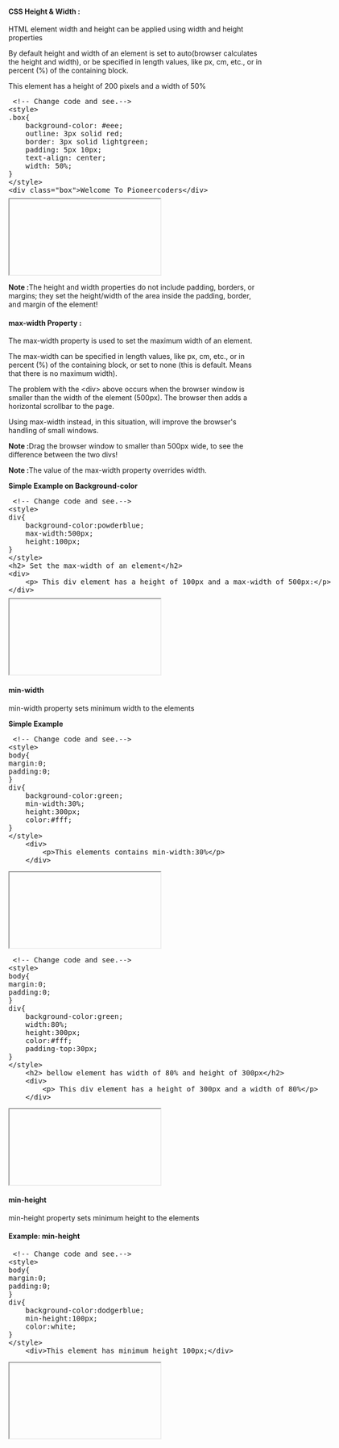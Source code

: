 <h4 >CSS Height & Width :</h4>
<p>HTML element width and height can be applied using width and height properties</p>
<p>By default height and width of an element is set to auto(browser calculates the height and width), or be specified in length values, like px, cm, etc., or in percent (%) of the containing block.</p>
<p>This element has a height of 200 pixels and a width of 50%</p>
<section>  
<div ui-ace ="{useWrapMode: 'true', showGutter : 'true', theme:'monokai', mode: 'html', previewId:'preview1',
	onLoad: htmlcssjsContentOnLoaded,
	rendererOptions: { fontSize: 16 },
	advanced: { highlightActiveLine: true}
}" style="min-height:200px;"><xmp> <!-- Change code and see.-->
<style>
.box{  
	background-color: #eee;
    outline: 3px solid red;
    border: 3px solid lightgreen;
    padding: 5px 10px;
	text-align: center;
    width: 50%;
}		
</style>
<div class="box">Welcome To Pioneercoders</div>
</xmp>
</div>
<div>
	<iframe id="preview1"></iframe>
</div>
</section> 	
					
<p><b>Note :</b>The height and width properties do not include padding, borders, or margins; they set the height/width of the area inside the padding, border, and margin of the element!</p>

<h4 >max-width Property :</h4>
<p>The max-width property is used to set the maximum width of an element.</p>
<p>The max-width can be specified in length values, like px, cm, etc., or in percent (%) of the containing block, or set to none (this is default. Means that there is no maximum width).</p>
<p>The problem with the <<span>div></span> above occurs when the browser window is smaller than the width of the element (500px). The browser then adds a horizontal scrollbar to the page.</p>
<p>Using max-width instead, in this situation, will improve the browser's handling of small windows.</p>
<p><b>Note :</b>Drag the browser window to smaller than 500px wide, to see the difference between the two divs!</p>
<p><b>Note :</b>The value of the max-width property overrides width.</p>

<p><b>Simple Example on Background-color</b></p>
<section>  
<div ui-ace ="{useWrapMode: 'true', showGutter : 'true', theme:'monokai', mode: 'html', previewId:'preview2',
	onLoad: htmlcssjsContentOnLoaded,
	rendererOptions: { fontSize: 16 },
	advanced: { highlightActiveLine: true}
}" style="min-height:200px;"><xmp> <!-- Change code and see.-->
<style>
div{
	background-color:powderblue;
	max-width:500px;
	height:100px;
}		
</style>
<h2> Set the max-width of an element</h2>
<div>
	<p> This div element has a height of 100px and a max-width of 500px:</p>
</div>
</xmp>
</div>
<div>
	<iframe id="preview2"></iframe>
</div>
</section> 
<h4>min-width</h4>
<p>min-width property sets minimum width to the elements</p>
<p><b>Simple Example </b></p>	
<section>  
<div ui-ace ="{useWrapMode: 'true', showGutter : 'true', theme:'monokai', mode: 'html', previewId:'preview4',
	onLoad: htmlcssjsContentOnLoaded,
	rendererOptions: { fontSize: 16 },
	advanced: { highlightActiveLine: true}
}" style="min-height:200px;"><xmp> <!-- Change code and see.-->
<style>
body{
margin:0;
padding:0;
}
div{
	background-color:green;
	min-width:30%;
	height:300px;
	color:#fff;
}
</style>
	<div>
		<p>This elements contains min-width:30%</p>
	</div>
</xmp>
</div>
<div>
	<iframe id="preview4"></iframe>
</div>
</section> 
<section>  
<div ui-ace ="{useWrapMode: 'true', showGutter : 'true', theme:'monokai', mode: 'html', previewId:'preview3',
	onLoad: htmlcssjsContentOnLoaded,
	rendererOptions: { fontSize: 16 },
	advanced: { highlightActiveLine: true}
}" style="min-height:200px;"><xmp> <!-- Change code and see.-->
<style>
body{
margin:0;
padding:0;
}
div{
	background-color:green;
	width:80%;
	height:300px;
	color:#fff;
	padding-top:30px;
}
</style>
	<h2> bellow element has width of 80% and height of 300px</h2>
	<div>
		<p> This div element has a height of 300px and a width of 80%</p>
	</div>
</xmp>
</div>
<div>
	<iframe id="preview3"></iframe>
</div>
</section> 		
<h4>min-height</h4>
<p>min-height property sets minimum height  to the elements</p>
<h4>Example: min-height</h4>		
<section>  
<div ui-ace ="{useWrapMode: 'true', showGutter : 'true', theme:'monokai', mode: 'html', previewId:'preview5',
	onLoad: htmlcssjsContentOnLoaded,
	rendererOptions: { fontSize: 16 },
	advanced: { highlightActiveLine: true}
}" style="min-height:200px;"><xmp> <!-- Change code and see.-->
<style>
body{
margin:0;
padding:0;
}
div{
	background-color:dodgerblue;
	min-height:100px;
	color:white;
}
</style>
	<div>This element has minimum height 100px;</div>
</xmp>
</div>
<div>
	<iframe id="preview5"></iframe>
</div>
</section> 	

					
					
